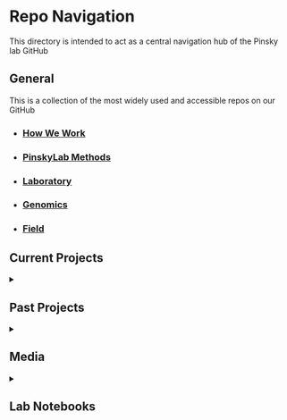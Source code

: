 Repo Navigation
===============
This directory is intended to act as a central navigation hub of the Pinsky lab GitHub

## General
This is a collection of the most widely used and accessible repos on our GitHub

- ### [How We Work](https://github.com/pinskylab/how_we_work)
- ### [PinskyLab Methods](https://github.com/pinskylab/pinskylab_methods)
- ### [Laboratory](https://github.com/pinskylab/laboratory)
- ### [Genomics](https://github.com/pinskylab/genomics)
- ### [Field](https://github.com/pinskylab/field)

## Current Projects


<details>
<summary>

## Past Projects
  
</summary>

The repos below make up the collection of projects previously worked on by our lab group

  <br>
  <details>
  <summary>

  ### 2020
  
  </summary>
  
  Projects finished or no longer being actively developed as of 2020
  <br>
  
  - #### [Coral Restoration](https://github.com/pinskylab/coral-restoration)
  - #### [Philippines Clownfish and Anemone DB-Build](https://github.com/pinskylab/leyteBuildDB)
  - #### [Clownfish Metapopulation Dynamics](https://github.com/pinskylab/Clownfish_metapop)
  - #### [Sp Trait and Geographic Distribution Relationship](https://github.com/pinskylab/ShiftTraitsPlus)
  - #### [Size-Structured Population Bayesian Regression Model](https://github.com/pinskylab/Fish_regression_ABC)
  - #### [Adult Summer Flounder population Structure-Locus Associations](https://github.com/pinskylab/adultPADE)
  - #### [Larval Summer Flounder Connectivity](https://github.com/pinskylab/PADEconnectivity)
  - #### [Sp-Specific Climate Velocities](https://github.com/pinskylab/speciesClimateVelocity)
  - #### [Fish and Fishing Synchonicity](https://github.com/pinskylab/cnhFishSynchrony)
  
  </details>
  <br>
  <details>
  <summary>

  ### 2019
  
  </summary>
  
  Projects finished or no longer being actively developed as of 2019
  <br>
  
  - #### [Coral Adaptive Capacity](https://github.com/pinskylab/coral-adaptation)
  - #### [NJNC Larval Analysis](https://github.com/pinskylab/NJNC-Larval-Analysis)
  - #### [Clownfish Fecundity](https://github.com/pinskylab/YawdoszynClownfishFecundity)
  - #### [Clownfish Transect](https://github.com/pinskylab/clownfishTransect)
  - #### [Clownfish Tail Color](https://github.com/pinskylab/Clown_Fish_Tail_Color_Darrow)
  - #### [Anemone-Clownfish Carrying Capacity](https://github.com/pinskylab/Clownfish_group_structure)
  - #### [Clownfish-Anemone Sp. Succession Dynamics](https://github.com/pinskylab/adriana)
  - #### [Eco-Evo Coral Adaptation to Climate Change](https://github.com/pinskylab/ecoevo_coral)
  - #### [Model Inference of Alt Stable States](https://github.com/pinskylab/Multiple-Attractor-Inference)
  - #### [Species Extinction Inference](https://github.com/pinskylab/species-extinction_RN)
  - #### [GATK vs Freebayes Performance Comparison](https://github.com/pinskylab/gatk-v-free)
  - #### [Climate-Driven Shifts in Marine Sp.](https://github.com/pinskylab/ARMS_ClimateShift)
  - #### [Marine Invert Sp. Trait Impact](https://github.com/pinskylab/marine-inverts-species-traits)
  - #### [Clownfish Demographics](https://github.com/pinskylab/clownfish-demographics)
  - #### [Species Distribution Projection Uncertainty](https://github.com/pinskylab/project_uncertainty)
  - #### [Marine Habitat Shift Projections](https://github.com/pinskylab/project_velocity)
  - #### [Clownfish Geospatial Distribution](https://github.com/pinskylab/clownfish-movement)
  
  </details>
  <br>
  <details>
  <summary>

  ### 2018
  
  </summary>
  
  Projects finished or no longer being actively developed as of 2018
  
  <br>
  
  - #### [Clowfish Data Analysis](https://github.com/pinskylab/Clownfish_data_analysis)
  - #### [Colonization Extinction](https://github.com/pinskylab/colonizationExtinction)
  - #### [Zaman Ponyfish](https://github.com/pinskylab/zaman_ponyfish)
  - #### [Philippines Clownfish GIS](https://github.com/pinskylab/Phils_GIS_R)

  </details>
  <details>
  <summary>

  ### 2017
  
  </summary>
  
  Projects finished or no longer being actively developed as of 2017
  
  <br>
  
  - #### [Biome Variability](https://github.com/pinskylab/biomeVariability)

  </details>
</details>

<details>
<summary>

## Media
  
</summary>

Within these repos are numerous photos taken throughout the years
<br>
  
- ### [2018 Philippines Photos](https://github.com/pinskylab/2018PhilippinesPhotos)  
- ### [2017 Philippines Photos](https://github.com/pinskylab/2017PhilippinesPhotos) 
- ### [2016 Philippines Photos](https://github.com/pinskylab/2016PhilippinesPhotos)
- ### [2015 Philippines Photos](https://github.com/pinskylab/2015PhilippinesPhotos)
- ### [2014 Philippines Photos](https://github.com/pinskylab/2014PhilippinesPhotos)

</details>

<details>
<summary>

## Lab Notebooks
  
</summary>

Culmination of lab notebooks (where available)
<br>
  
- ### []()

</details>
